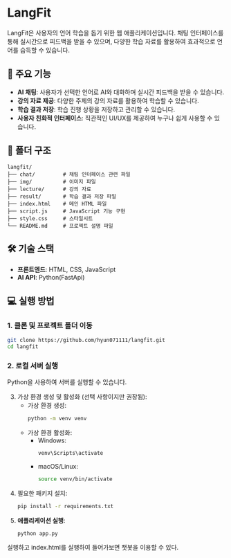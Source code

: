 # LangFit

LangFit은 사용자의 언어 학습을 돕기 위한 웹 애플리케이션입니다. 채팅 인터페이스를 통해 실시간으로 피드백을 받을 수 있으며, 다양한 학습 자료를 활용하여 효과적으로 언어를 습득할 수 있습니다.

## 🚀 주요 기능

- **AI 채팅**: 사용자가 선택한 언어로 AI와 대화하며 실시간 피드백을 받을 수 있습니다.
- **강의 자료 제공**: 다양한 주제의 강의 자료를 활용하여 학습할 수 있습니다.
- **학습 결과 저장**: 학습 진행 상황을 저장하고 관리할 수 있습니다.
- **사용자 친화적 인터페이스**: 직관적인 UI/UX를 제공하여 누구나 쉽게 사용할 수 있습니다.

## 📂 폴더 구조

```
langfit/
├── chat/         # 채팅 인터페이스 관련 파일
├── img/          # 이미지 파일
├── lecture/      # 강의 자료
├── result/       # 학습 결과 저장 파일
├── index.html    # 메인 HTML 파일
├── script.js     # JavaScript 기능 구현
├── style.css     # 스타일시트
└── README.md     # 프로젝트 설명 파일
```

## 🛠 기술 스택

- **프론트엔드**: HTML, CSS, JavaScript
- **AI API**: Python(FastApi)

## 💻 실행 방법

### 1. 클론 및 프로젝트 폴더 이동
```bash
git clone https://github.com/hyun071111/langfit.git
cd langfit
```

### 2. 로컬 서버 실행
Python을 사용하여 서버를 실행할 수 있습니다.

3. 가상 환경 생성 및 활성화 (선택 사항이지만 권장됨):
   - 가상 환경 생성:
     ```bash
     python -m venv venv
     ```
   - 가상 환경 활성화:
     - Windows:
       ```bash
       venv\Scripts\activate
       ```
     - macOS/Linux:
       ```bash
       source venv/bin/activate
       ```
4. 필요한 패키지 설치:
   ```bash
   pip install -r requirements.txt
   ```
5. **애플리케이션 실행**:
   ```bash
   python app.py
   ```

실행하고 index.html를 실행하여 들어가보면 챗봇을 이용할 수 있다.

